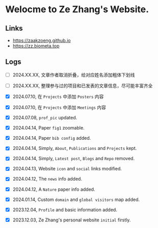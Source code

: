 # Welocme to Ze Zhang's Website.

## Links
- https://zaakzoeng.github.io
- https://zz.biometa.top

## Logs
* [ ] 2024.XX.XX, 文章作者取消折叠，给对应姓名添加粗体下划线
* [ ] 2024.XX.XX, 整理参与过的项目和已发表的文章信息，尽可能丰富齐全
* [X] 2024.07.10, 在 `Projects` 中添加 `Posters` 内容
* [X] 2024.07.10, 在 `Projects` 中添加 `Meetings` 内容
* [X] 2024.07.08, `prof_pic` updated.
* [X] 2024.04.14, Paper `fig1` zoomable.
* [X] 2024.04.14, Paper `bib config` added.
* [X] 2024.04.14, Simply, `About`, `Publications` and `Projects` kept.
* [X] 2024.04.14, Simply, `Latest post`, `Blogs` and `Repo` removed.
* [X] 2024.04.13, Website `icon` and `social` links modified.
* [X] 2024.04.12, The `news` info added.
* [X] 2024.04.12, A `Nature` paper info added.
* [X] 2024.01.14, Custom `domain` and `global visitors` map added.
* [X] 2023.12.04, `Profile` and basic information added.
* [X] 2023.12.03, Ze Zhang's personal website `initial` firstly.

